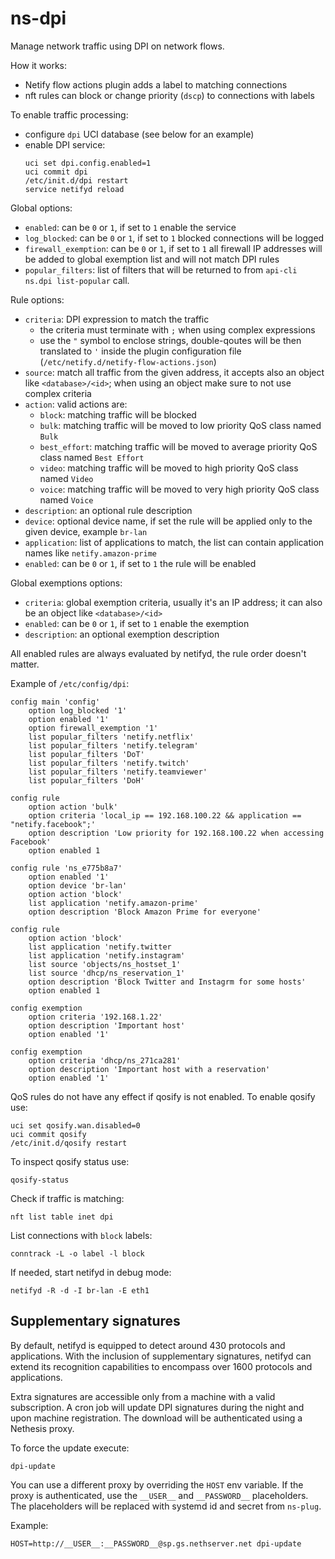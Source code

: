 # ns-dpi

Manage network traffic using DPI on network flows.

How it works:
- Netify flow actions plugin adds a label to matching connections
- nft rules can block or change priority (`dscp`) to connections with labels

To enable traffic processing:
- configure `dpi` UCI database (see below for an example)
- enable DPI service:
  ```
  uci set dpi.config.enabled=1
  uci commit dpi
  /etc/init.d/dpi restart
  service netifyd reload
  ```

Global options:

- `enabled`: can be `0` or `1`, if set to `1` enable the service
- `log_blocked`: can be `0` or `1`, if set to `1` blocked connections will be logged
- `firewall_exemption`: can be `0` or `1`, if set to `1` all firewall IP addresses will be
  added to global exemption list and will not match DPI rules
- `popular_filters`: list of filters that will be returned to from `api-cli ns.dpi list-popular` call.

Rule options:

- `criteria`: DPI expression to match the traffic
  - the criteria must terminate with `;` when using complex expressions
  - use the `"` symbol to enclose strings, double-qoutes will be then translated to `'` inside the plugin configuration file (`/etc/netify.d/netify-flow-actions.json`)
- `source`: match all traffic from the given address, it accepts also an object like `<database>/<id>`;  when using an object make sure to not use complex criteria
- `action`: valid actions are:
  - `block`: matching traffic will be blocked
  - `bulk`: matching traffic will be moved to low priority QoS class named `Bulk`
  - `best_effort`: matching traffic will be moved to average priority QoS class named `Best Effort`
  - `video`: matching traffic will be moved to high priority QoS class named `Video`
  - `voice`: matching traffic will be moved to very high priority QoS class named `Voice`
- `description`: an optional rule description
- `device`: optional device name, if set the rule will be applied only to the given device, example `br-lan`
- `application`: list of applications to match, the list can contain application names like `netify.amazon-prime`
- `enabled`: can be `0` or `1`, if set to `1` the rule will be enabled

Global exemptions options:

- `criteria`: global exemption criteria, usually it's an IP address; it can also be an object like `<database>/<id>`
- `enabled`: can be `0` or `1`, if set to `1` enable the exemption
- `description`: an optional exemption description

All enabled rules are always evaluated by netifyd, the rule order doesn't matter.

Example of `/etc/config/dpi`:
```
config main 'config'
	option log_blocked '1'
	option enabled '1'
	option firewall_exemption '1'
	list popular_filters 'netify.netflix'
	list popular_filters 'netify.telegram'
	list popular_filters 'DoT'
	list popular_filters 'netify.twitch'
	list popular_filters 'netify.teamviewer'
	list popular_filters 'DoH'

config rule
	option action 'bulk'
	option criteria 'local_ip == 192.168.100.22 && application == "netify.facebook";'
	option description 'Low priority for 192.168.100.22 when accessing Facebook'
	option enabled 1

config rule 'ns_e775b8a7'
	option enabled '1'
	option device 'br-lan'
	option action 'block'
	list application 'netify.amazon-prime'
	option description 'Block Amazon Prime for everyone'

config rule
	option action 'block'
	list application 'netify.twitter
	list application 'netify.instagram'
	list source 'objects/ns_hostset_1'
	list source 'dhcp/ns_reservation_1'
	option description 'Block Twitter and Instagrm for some hosts'
	option enabled 1

config exemption
	option criteria '192.168.1.22'
	option description 'Important host'
	option enabled '1'

config exemption
	option criteria 'dhcp/ns_271ca281'
	option description 'Important host with a reservation'
	option enabled '1'
```

QoS rules do not have any effect if qosify is not enabled.
To enable qosify use:
```
uci set qosify.wan.disabled=0
uci commit qosify
/etc/init.d/qosify restart
```

To inspect qosify status use:
```
qosify-status
```

Check if traffic is matching:
```
nft list table inet dpi
```

List connections with `block` labels:
```
conntrack -L -o label -l block
```

If needed, start netifyd in debug mode:
```
netifyd -R -d -I br-lan -E eth1
```

## Supplementary signatures

By default, netifyd is equipped to detect around 430 protocols and applications. With the inclusion of
supplementary signatures, netifyd can extend its recognition capabilities to encompass over 1600 protocols and applications.

Extra signatures are accessible only from a machine with a valid subscription.
A cron job will update DPI signatures during the night and upon machine registration.
The download will be authenticated using a Nethesis proxy.

To force the update execute:
```
dpi-update
```

You can use a different proxy by overriding the `HOST` env variable.
If the proxy is authenticated, use the `__USER__` and `__PASSWORD__` placeholders.
The placeholders will be replaced with systemd id and secret from `ns-plug`.

Example:
```
HOST=http://__USER__:__PASSWORD__@sp.gs.nethserver.net dpi-update
```

